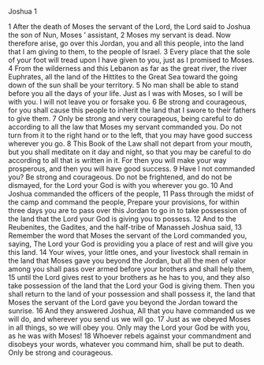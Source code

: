 Joshua 1

1	After the death of Moses the servant of the Lord, the Lord said to Joshua the son of Nun, Moses ’ assistant,
2	Moses my servant is dead. Now therefore arise, go over this Jordan, you and all this people, into the land that I am giving to them, to the people of Israel.
3	Every place that the sole of your foot will tread upon I have given to you, just as I promised to Moses.
4	From the wilderness and this Lebanon as far as the great river, the river Euphrates, all the land of the Hittites to the Great Sea toward the going down of the sun shall be your territory.
5	No man shall be able to stand before you all the days of your life. Just as I was with Moses, so I will be with you. I will not leave you or forsake you.
6	Be strong and courageous, for you shall cause this people to inherit the land that I swore to their fathers to give them.
7	Only be strong and very courageous, being careful to do according to all the law that Moses my servant commanded you. Do not turn from it to the right hand or to the left, that you may have good success wherever you go.
8	This Book of the Law shall not depart from your mouth, but you shall meditate on it day and night, so that you may be careful to do according to all that is written in it. For then you will make your way prosperous, and then you will have good success.
9	Have I not commanded you? Be strong and courageous. Do not be frightened, and do not be dismayed, for the Lord your God is with you wherever you go.
10	And Joshua commanded the officers of the people,
11	Pass through the midst of the camp and command the people, Prepare your provisions, for within three days you are to pass over this Jordan to go in to take possession of the land that the Lord your God is giving you to possess.
12	And to the Reubenites, the Gadites, and the half-tribe of Manasseh Joshua said,
13	Remember the word that Moses the servant of the Lord commanded you, saying, The Lord your God is providing you a place of rest and will give you this land.
14	Your wives, your little ones, and your livestock shall remain in the land that Moses gave you beyond the Jordan, but all the men of valor among you shall pass over armed before your brothers and shall help them,
15	until the Lord gives rest to your brothers as he has to you, and they also take possession of the land that the Lord your God is giving them. Then you shall return to the land of your possession and shall possess it, the land that Moses the servant of the Lord gave you beyond the Jordan toward the sunrise.
16	And they answered Joshua, All that you have commanded us we will do, and wherever you send us we will go.
17	Just as we obeyed Moses in all things, so we will obey you. Only may the Lord your God be with you, as he was with Moses!
18	Whoever rebels against your commandment and disobeys your words, whatever you command him, shall be put to death. Only be strong and courageous.

